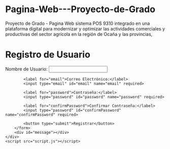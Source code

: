 # Pagina-Web---Proyecto-de-Grado
Proyecto de Grado - Pagina Web sistema POS 9310 integrado en una plataforma digital para modernizar y optimizar las actividades comerciales y productivas del sector agrícola en la región de Ocaña y las provincias,
<!DOCTYPE html>
<html lang="es">
<head>
    <meta charset="UTF-8">
    <meta name="viewport" content="width=device-width, initial-scale=1.0">
    <title>Registro de Usuario</title>
    <link rel="stylesheet" href="styles.css">
</head>
<body>
    <div class="container">
        <h1>Registro de Usuario</h1>
        <form id="registerForm">
            <label for="username">Nombre de Usuario:</label>
            <input type="text" id="username" name="username" required>

            <label for="email">Correo Electrónico:</label>
            <input type="email" id="email" name="email" required>

            <label for="password">Contraseña:</label>
            <input type="password" id="password" name="password" required>

            <label for="confirmPassword">Confirmar Contraseña:</label>
            <input type="password" id="confirmPassword" name="confirmPassword" required>

            <button type="submit">Registrar</button>
        </form>
        <div id="message"></div>
    </div>
    <script src="script.js"></script>
</body>
</html>
